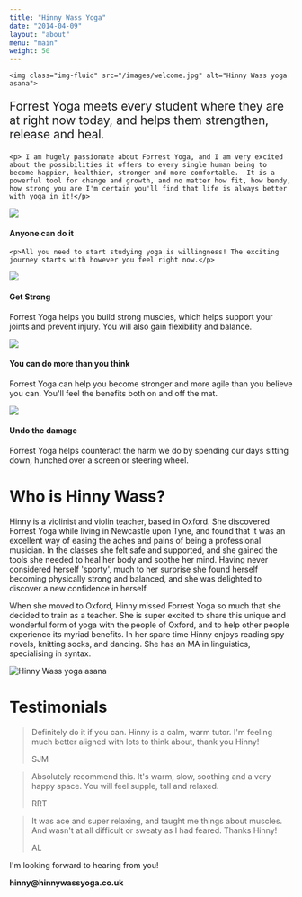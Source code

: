 ```yaml
---
title: "Hinny Wass Yoga"
date: "2014-04-09"
layout: "about"
menu: "main"
weight: 50
---
```


<div class="row">
  <div class="col-md-4">
    

    <img class="img-fluid" src="/images/welcome.jpg" alt="Hinny Wass yoga asana">
  </div>
  <div class="col-md-8">
    <p class="lead" style="font-size: 1.5em">Forrest Yoga meets every student where they are at right now today, and helps them strengthen, release and heal.</p>

    <p> I am hugely passionate about Forrest Yoga, and I am very excited about the possibilities it offers to every single human being to become happier, healthier, stronger and more comfortable.  It is a powerful tool for change and growth, and no matter how fit, how bendy, how strong you are I'm certain you'll find that life is always better with yoga in it!</p>
  </div>
</div>

<div class="row roundels">
  <div class="col-md-3 col-sm-3 col-xs-6">
    <div class="row">
      <div class="col-md-3"></div>
      <div class="col-md-6">
        <img class="img-responsive" src="/images/noun_255179.svg">
      </div>
      <div class="col-md-3"></div>
    </div>
    <h4>Anyone can do it</h4>
    
    <p>All you need to start studying yoga is willingness! The exciting journey starts with however you feel right now.</p>
  </div>

  <div class="col-md-3 col-sm-3 col-xs-6">
  <div class="row">
    <div class="col-md-3"></div>
    <div class="col-md-6">
      <img class="img-responsive" src="/images/noun_255180.svg">
    </div>
    <div class="col-md-3"></div>
  </div>

    
  <h4>Get Strong</h4>
  <p>Forrest Yoga helps you build strong muscles, which helps support your joints and prevent injury.  You will also gain flexibility and balance.</p>
  </div>

  <div class="col-md-3 col-sm-3 col-xs-6">
  <div class="row">
    <div class="col-md-3"></div>
    <div class="col-md-6">
      <img class="img-responsive" src="/images/noun_255181.svg">
    </div>
    <div class="col-md-3"></div>
  </div>

  <h4>You can do more than you think</h4>
  <p>Forrest Yoga can help you become stronger and more agile than you believe you can.  You'll feel the benefits both on and off the mat.</p>
  </div>

  <div class="col-md-3 col-sm-3 col-xs-6">
  <div class="row">
    <div class="col-md-3"></div>
    <div class="col-md-6">
      <img class="img-responsive" src="/images/noun_255184.svg">
    </div>
    <div class="col-md-3"></div>
  </div>

  <h4>Undo the damage</h4>
  <p>Forrest Yoga helps counteract the harm we do by spending our days sitting down, hunched over a screen or steering wheel.</p>
  </div>
</div>

<h1>Who is Hinny Wass?</h1>
<div class="row">
  <div class="col-md-7">
    <p>Hinny is a violinist and violin teacher, based in Oxford.  She discovered Forrest Yoga while living in Newcastle upon Tyne, and found that it was an excellent way of easing the aches and pains of being a professional musician.  In the classes she felt safe and supported, and she gained the tools she needed to heal her body and soothe her mind.  Having never considered herself 'sporty', much to her surprise she found herself becoming physically strong and balanced, and she was delighted to discover a new confidence in herself.</p>
    <p>When she moved to Oxford, Hinny missed Forrest Yoga so much that she decided to train as a teacher.  She is super excited to share this unique and wonderful form of yoga with the people of Oxford, and to help other people experience its myriad benefits.  In her spare time Hinny enjoys reading spy novels, knitting socks, and dancing.  She has an MA in linguistics, specialising in syntax.</p>
  </div>
  <div class="col-md-5">
    <img class="img-responsive" src="/images/horse-portrait.jpg" alt="Hinny Wass yoga asana">
  </div>
</div>

# Testimonials

<div class="row">
    <div class="col-md-4">
      <blockquote>
        <p>Definitely do it if you can. Hinny is a calm, warm tutor. I'm feeling much better aligned with lots to think about, thank you Hinny!</p>
        <footer>SJM</footer>
      </blockquote>
  </div>
  <div class="col-md-4">
    <blockquote>
      <p>Absolutely recommend this. It's warm, slow, soothing and a very happy space. You will feel supple, tall and relaxed.</p>
      <footer>RRT</footer>
    </blockquote>
  </div>
  <div class="col-md-4">
    <blockquote>
      <p>It was ace and super relaxing, and taught me things about muscles. And wasn't at all difficult or sweaty as I had feared. Thanks Hinny!</p>
      <footer>AL</footer>
    </blockquote>
  </div>
</div>


<div class="row contact">
  <div class="col-md-12">
    <div class="panel panel-default">
      <div class="panel-body">
        <p class="lead">I'm looking forward to hearing from you!</p>
        <p class="email"><strong>hinny@hinnywassyoga.co.uk</strong></p>
      </div>
    </div>
  </div>
</div>


        
</div>
